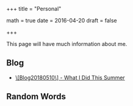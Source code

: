 +++
title = "Personal"

math = true
date = 2016-04-20
draft = false

+++

This page will have much information about me. 

## Blog

- [\\[Blog20180510\\] - What I Did This Summer ](/post/blog_2018_05_10)


## Random Words
